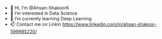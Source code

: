 - 👋 Hi, I’m @Ahsan-ShakoorK
- 👀 I’m interested in Data Science
- 🌱 I’m currently learning Deep Learning
- 📫 Contact me on Linkin https://www.linkedin.com/in/ahsan-shakoor-599985220/

<!---
Ahsan-ShakoorK/Ahsan-ShakoorK is a ✨ special ✨ repository because its `README.md` (this file) appears on your GitHub profile.
You can click the Preview link to take a look at your changes.
--->
